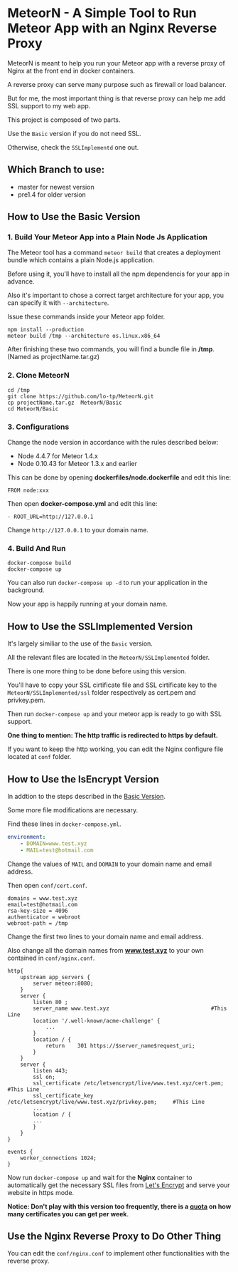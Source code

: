 # MeteorN - A Simple Tool to Run Meteor App with an Nginx Reverse Proxy

MeteorN is meant to help you run your Meteor app with a reverse proxy of Nginx at the front end in docker containers.

A reverse proxy can serve many purpose such as firewall or load balancer.

But for me, the most important thing is that reverse proxy can help me add SSL support to my web app.

This project is composed of two parts.

Use the `Basic` version if you do not need SSL.

Otherwise, check the `SSLImplementd` one out.

## Which Branch to use:
- master for newest version
- pre1.4 for older version

## How to Use the Basic Version


###  1. Build Your Meteor App into a Plain Node Js Application

The Meteor tool has a command `meteor build` that creates a deployment bundle which contains a plain Node.js application.

Before using it, you'll have to install all the npm dependencis for your app in advance.

Also it's important to chose a correct target architecture for your app, you can specify it  with `--architecture`.

Issue these commands inside your Meteor app folder.

~~~shell
npm install --production
meteor build /tmp --architecture os.linux.x86_64
~~~

After finishing these two commands, you will find a bundle file in **/tmp**.(Named as projectName.tar.gz)

###  2. Clone MeteorN

~~~shell
cd /tmp
git clone https://github.com/lo-tp/MeteorN.git
cp projectName.tar.gz  MeteorN/Basic
cd MeteorN/Basic
~~~

###  3. Configurations

Change the node version in accordance with the rules described below:

- Node 4.4.7 for Meteor 1.4.x
- Node 0.10.43 for Meteor 1.3.x and earlier


This can be done by opening **dockerfiles/node.dockerfile** and edit this line:

~~~
FROM node:xxx
~~~

Then open **docker-compose.yml** and edit this line:

~~~
- ROOT_URL=http://127.0.0.1
~~~

Change `http://127.0.0.1` to your domain name.


### 4. Build And Run
~~~shell
docker-compose build
docker-compose up
~~~
You can also run `docker-compose up -d` to run your application in the background.

Now your app is happily running at your domain name.

## How to Use the SSLImplemented Version
It's largely similiar to the use of the `Basic` version.

All the relevant files are located in the `MeteorN/SSLImplemented` folder.

There is one more thing to be done before using this version.

You'll have to copy your SSL cirtificate file and SSL cirtificate key to the `MeteorN/SSLImplemented/ssl` folder respectively as cert.pem and privkey.pem.

Then run `docker-compose up` and your meteor app is ready to go with SSL support.

**One thing to mention: The http traffic is redirected to https by default.**

If you want to keep the http working, you can edit the Nginx configure file located at `conf` folder.

## How to Use the lsEncrypt Version

In addtion to the steps described in the [Basic Version](#how-to-use-the-basic-version).

Some more file modifications are necessary.

Find these lines in `docker-compose.yml`.
```yml
environment:
	- DOMAIN=www.test.xyz
	- MAIL=test@hotmail.com
```
Change the values of `MAIL` and `DOMAIN` to your domain name and email address.

Then open `conf/cert.conf`.
```
domains = www.test.xyz
email=test@hotmail.com
rsa-key-size = 4096
authenticator = webroot
webroot-path = /tmp
```
Change the first two lines to your domain name and email address.

Also change all the domain names from **www.test.xyz** to your own contained in `conf/nginx.conf`.

```
http{
	upstream app_servers {
		server meteor:8080;
	}
	server {
		listen 80 ;
		server_name www.test.xyz                				#This Line
		location '/.well-known/acme-challenge' {
			...
		}
		location / {
			return    301 https://$server_name$request_uri;
		}
	}
	server { 
		listen 443; 
		ssl on; 
		ssl_certificate /etc/letsencrypt/live/www.test.xyz/cert.pem;            #This Line
		ssl_certificate_key /etc/letsencrypt/live/www.test.xyz/privkey.pem;     #This Line
		...
		location / {
		...
		}
	}
}

events {
	worker_connections 1024;
}
```

Now run `docker-compose up` and wait for the **Nginx** container to automatically get the necessary SSL files from [Let's Encrypt][lpt] and serve your website in https mode.

**Notice: Don't play with this version too frequently, there is a [quota][qt] on how many certificates you can get per week**.

## Use the Nginx Reverse Proxy to Do Other Thing

You can edit the `conf/nginx.conf` to implement other functionalities with the reverse proxy.

[lpt]:https://letsencrypt.org/
[qt]:https://letsencrypt.org/docs/rate-limits/
